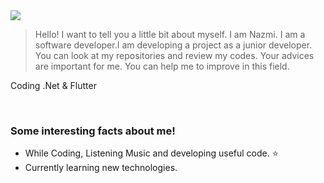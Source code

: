 <img src="https://miro.medium.com/max/1400/0*1mzotR23unNhunBc.png">
 
>Hello! I want to tell you a little bit about myself. I am Nazmi. I am a software developer.I am developing a project as a junior developer. You can look at my repositories and review my codes.  Your advices are important  for me. You can help me to improve in this field.


 Coding .Net & Flutter

<br>

###  Some interesting facts about me! 
 
  - While Coding, Listening Music and developing useful code. ⭐
  - Currently learning new technologies.
  
  <br>
